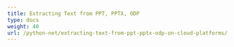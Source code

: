 ```yaml
---
title: Extracting Text from PPT, PPTX, ODP
type: docs
weight: 40
url: /python-net/extracting-text-from-ppt-pptx-odp-on-cloud-platforms/
---
```

